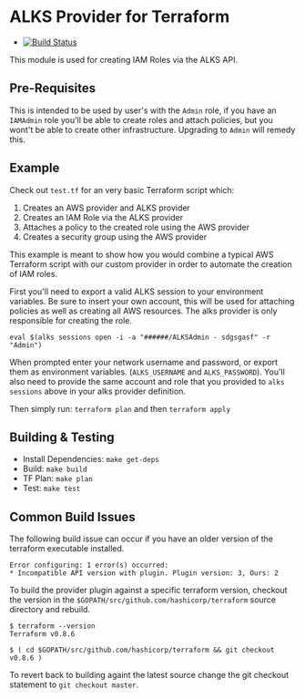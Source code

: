 ALKS Provider for Terraform
=========

- [![Build Status](https://travis-ci.org/Cox-Automotive/terraform-provider-alks.svg?branch=master)](https://travis-ci.org/Cox-Automotive/terraform-provider-alks)

This module is used for creating IAM Roles via the ALKS API.

## Pre-Requisites

This is intended to be used by user's with the `Admin` role, if you have an `IAMAdmin` role you'll be able to create roles and attach policies, but you wont't be able to create other infrastructure. Upgrading to `Admin` will remedy this.

## Example

Check out `test.tf` for an very basic Terraform script which:

1. Creates an AWS provider and ALKS provider
2. Creates an IAM Role via the ALKS provider
3. Attaches a policy to the created role using the AWS provider
4. Creates a security group using the AWS provider

This example is meant to show how you would combine a typical AWS Terraform script with our custom provider in order to automate the creation of IAM roles.

First you'll need to export a valid ALKS session to your environment variables. Be sure to insert your own account, this will be used for attaching policies as well as creating all AWS resources. The alks provider is only responsible for creating the role.

`eval $(alks sessions open -i -a "######/ALKSAdmin - sdgsgasf" -r "Admin")`

When prompted enter your network username and password, or export them as environment variables. (`ALKS_USERNAME` and `ALKS_PASSWORD`). You'll also need to provide the same account and role that you provided to `alks sessions` above in your alks provider definition.

Then simply run: `terraform plan` and then `terraform apply`

## Building & Testing

- Install Dependencies: `make get-deps`
- Build: `make build`
- TF Plan: `make plan`
- Test: `make test`

## Common Build Issues

The following build issue can occur if you have an older version of the terraform executable installed.

```
Error configuring: 1 error(s) occurred:
* Incompatible API version with plugin. Plugin version: 3, Ours: 2
```

To build the provider plugin against a specific terraform version, checkout the version in the `$GOPATH/src/github.com/hashicorp/terraform` source directory and rebuild.

```
$ terraform --version
Terraform v0.8.6

$ ( cd $GOPATH/src/github.com/hashicorp/terraform && git checkout v0.8.6 )
```

To revert back to building againt the latest source change the git checkout statement to `git checkout master`.